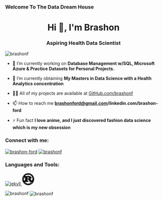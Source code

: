 ### Welcome To The Data Dream House
<h1 align="center">Hi 👋, I'm Brashon</h1>
<h3 align="center">Aspiring Health Data Scientist</h3>

<p align="left"> <img src="https://komarev.com/ghpvc/?username=brashonf&label=Profile%20views&color=0e75b6&style=flat" alt="brashonf" /> </p>

- 🔭 I’m currently working on **Database Management w/SQL, Microsoft Azure & Practice Datasets for Personal Projects.**

- 🌱 I’m currently obtaining **My Masters in Data Science with a Health Analytics concentration**

- 👨‍💻 All of my projects are available at [GitHub.com/brashonf](GitHub.com/brashonf)

- 📫 How to reach me **brashonford@gmail.com/linkedin.com/brashon-ford**

- ⚡ Fun fact **I love anime, and I just discovered fashion data science which is my new obsession**

<h3 align="left">Connect with me:</h3>
<p align="left">
<a href="https://linkedin.com/in/brashon-ford" target="blank"><img align="center" src="https://raw.githubusercontent.com/rahuldkjain/github-profile-readme-generator/master/src/images/icons/Social/linked-in-alt.svg" alt="brashon-ford" height="30" width="40" /></a>
<a href="https://instagram.com/brashonf" target="blank"><img align="center" src="https://raw.githubusercontent.com/rahuldkjain/github-profile-readme-generator/master/src/images/icons/Social/instagram.svg" alt="brashonf" height="30" width="40" /></a>
</p>

<h3 align="left">Languages and Tools:</h3>
<p align="left"> <a href="https://jekyllrb.com/" target="_blank" rel="noreferrer"> <img src="https://www.vectorlogo.zone/logos/jekyllrb/jekyllrb-icon.svg" alt="jekyll" width="40" height="40"/> </a> <a href="https://www.rust-lang.org" target="_blank" rel="noreferrer"> <img src="https://raw.githubusercontent.com/devicons/devicon/master/icons/rust/rust-plain.svg" alt="rust" width="40" height="40"/> </a> </p>

<p><img align="left" src="https://github-readme-stats.vercel.app/api/top-langs?username=brashonf&show_icons=true&locale=en&layout=compact" alt="brashonf" /></p>

<p>&nbsp;<img align="center" src="https://github-readme-stats.vercel.app/api?username=brashonf&show_icons=true&locale=en" alt="brashonf" /></p>
